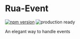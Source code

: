 # Rua-Event 
[![npm version](https://badge.fury.io/js/rua-event.svg)](https://badge.fury.io/js/rua-event)
![production ready](https://img.shields.io/badge/production--ready-YES-brightgreen.svg)

An elegant way to handle events
